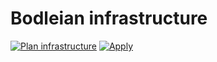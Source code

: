 # Bodleian infrastructure

[![Plan infrastructure](https://github.com/koenighotze/bodleian-infrastructure/actions/workflows/plan.yml/badge.svg)](https://github.com/koenighotze/bodleian-infrastructure/actions/workflows/plan.yml)
[![Apply](https://github.com/koenighotze/bodleian-infrastructure/actions/workflows/apply.yml/badge.svg)](https://github.com/koenighotze/bodleian-infrastructure/actions/workflows/apply.yml)

